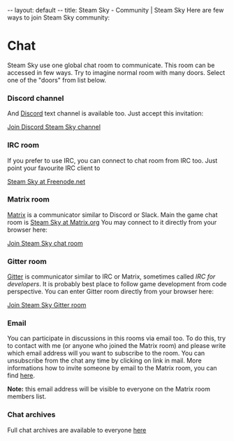 -- layout: default
-- title: Steam Sky - Community | Steam Sky
Here are few ways to join Steam Sky community:

# Chat

Steam Sky use one global chat room to communicate. This room can be accessed in
few ways. Try to imagine normal room with many doors. Select one of the "doors"
from list below.

### Discord channel

And [Discord](https://discord.gg) text channel is available too. Just accept
this invitation:

[Join Discord Steam Sky channel](https://discord.gg/r5R8Mnx)

### IRC room

If you prefer to use IRC, you can connect to chat room from IRC too. Just
point your favourite IRC client to

[Steam Sky at Freenode.net](irc://chat.freenode.net/steamsky)

### Matrix room

[Matrix](https://matrix.org/) is a communicator similar to Discord or Slack.
Main the game chat room is [Steam Sky at Matrix.org](https://matrix.to/#/#steamsky:matrix.org)
You may connect to it directly from your browser here:

[Join Steam Sky chat room](https://riot.im/app/#/room/#steamsky:matrix.org)

### Gitter room

[Gitter](https://gitter.im) is communicator similar to IRC or Matrix,
sometimes called *IRC for developers*. It is probably best place to follow
game development from code perspective. You can enter Gitter room directly
from your browser here:

[Join Steam Sky Gitter room](https://gitter.im/steamsky/general)

### Email

You can participate in discussions in this rooms via email too. To do this,
try to contact with me (or anyone who joined the Matrix room) and please write
which email address will you want to subscribe to the room. You can unsubscribe
from the chat any time by clicking on link in mail. More informations how to
invite someone by email to the Matrix room, you can find [here](https://t2bot.io/email).

**Note:** this email address will be visible to everyone on the Matrix room
members list.

### Chat archives

Full chat archives are available to everyone [here](https://gitter.im/steamsky/general/archives/all)
